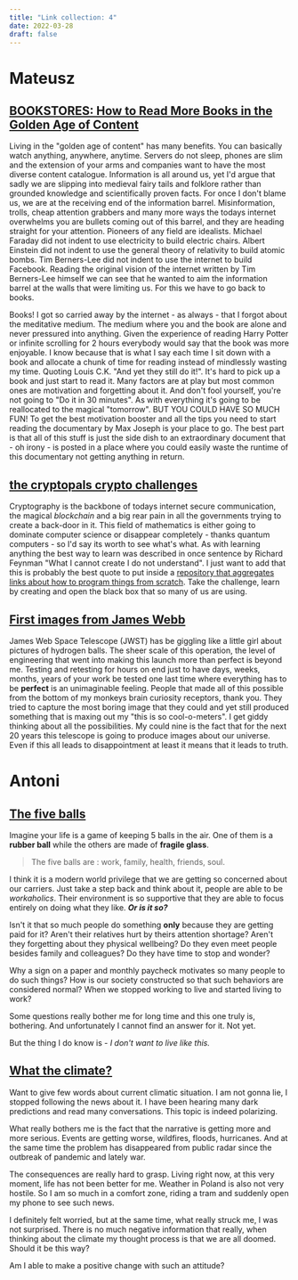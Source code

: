 ```yaml
---
title: "Link collection: 4"
date: 2022-03-28
draft: false
---
```


# Mateusz

## [BOOKSTORES: How to Read More Books in the Golden Age of Content](https://www.youtube.com/watch?v=lIW5jBrrsS0)

Living in the "golden age of content" has many benefits.
You can basically watch anything, anywhere, anytime.
Servers do not sleep, phones are slim and the extension of your arms and companies want to have the most diverse content catalogue.
Information is all around us, yet I'd argue that sadly we are slipping into medieval fairy tails and folklore rather than grounded knowledge and scientifically proven facts. 
For once I don't blame us, we are at the receiving end of the information barrel.
Misinformation, trolls, cheap attention grabbers and many more ways the todays internet overwhelms you are bullets coming out of this barrel, and they are heading straight for your attention.
Pioneers of any field are idealists.
Michael Faraday did not indent to use electricity to build electric chairs.
Albert Einstein did not indent to use the general theory of relativity to build atomic bombs.
Tim Berners-Lee did not indent to use the internet to build Facebook.
Reading the original vision of the internet written by Tim Berners-Lee himself we can see that he wanted to aim the information barrel at the walls that were limiting us.
For this we have to go back to books.

Books!
I got so carried away by the internet - as always - that I forgot about the meditative medium.
The medium where you and the book are alone and never pressured into anything.
Given the experience of reading Harry Potter or infinite scrolling for 2 hours everybody would say that the book was more enjoyable.
I know because that is what I say each time I sit down with a book and allocate a chunk of time for reading instead of mindlessly wasting my time.
Quoting Louis C.K. "And yet they still do it!".
It's hard to pick up a book and just start to read it.
Many factors are at play but most common ones are motivation and forgetting about it.
And don't fool yourself, you're not going to "Do it in 30 minutes".
As with everything it's going to be reallocated to the magical "tomorrow".
BUT YOU COULD HAVE SO MUCH FUN!
To get the best motivation booster and all the tips you need to start reading the documentary by Max Joseph is your place to go.
The best part is that all of this stuff is just the side dish to an extraordinary document that - oh irony - is posted in a place where you could easily waste the runtime of this documentary not getting anything in return.

## [the cryptopals crypto challenges](https://cryptopals.com/)

Cryptography is the backbone of todays internet secure communication, the magical _blockchain_ and a big rear pain in all the governments trying to create a back-door in it.
This field of mathematics is either going to dominate computer science or disappear completely - thanks quantum computers - so I'd say its worth to see what's what.
As with learning anything the best way to learn was described in once sentence by Richard Feynman "What I cannot create I do not understand".
I just want to add that this is probably the best quote to put inside a [repository that aggregates links about how to program things from scratch](https://github.com/danistefanovic/build-your-own-x).
Take the challenge, learn by creating and open the black box that so many of us are using.

## [First images from James Webb](https://cosmosmagazine.com/space/james-webb-telescope-first-images/)

James Web Space Telescope (JWST) has be giggling like a little girl about pictures of hydrogen balls.
The sheer scale of this operation, the level of engineering that went into making this launch more than perfect is beyond me.
Testing and retesting for hours on end just to have days, weeks, months, years of your work be tested one last time where everything has to be **perfect** is an unimaginable feeling.
People that made all of this possible from the bottom of my monkeys brain curiosity receptors, thank you.
They tried to capture the most boring image that they could and yet still produced something that is maxing out my "this is so cool-o-meters".
I get giddy thinking about all the possibilities.
My could nine is the fact that for the next 20 years this telescope is going to produce images about our universe.
Even if this all leads to disappointment at least it means that it leads to truth.

# Antoni

## [The five balls](https://www.askmattrab.com/stories/23-story-of-rabin-kalikote)

Imagine your life is a game of keeping 5 balls in the air. One of them is a **rubber ball** while the others are made of **fragile glass**. <br> 
> The five balls are : work, family, health, friends, soul.

I think it is a modern world privilege that we are getting so concerned about our carriers. Just take a step back and think about it, people are able to be *workaholics*. Their environment is so supportive that they are able to focus entirely on doing what they like. ***Or is it so?***

Isn't it that so much people do something **only** because they are getting paid for it? Aren't their relatives hurt by theirs attention shortage? Aren't they forgetting about they physical wellbeing? Do they even meet people besides family and colleagues? Do they have time to stop and wonder?

Why a sign on a paper and monthly paycheck motivates so many people to do such things? How is our society constructed so that such behaviors are considered normal? When we stopped working to live and started living to work?

Some questions really bother me for long time and this one truly is, bothering. And unfortunately I cannot find an answer for it. Not yet.

But the thing I do know is - *I don't want to live like this.*

## [What the climate?](https://www.axios.com/climate-change-east-antarctica-7187ad8d-11e5-4500-ba7b-574ed850a6f0.html)

Want to give few words about current climatic situation. I am not gonna lie, I stopped following the news about it. I have been hearing many dark predictions and read many conversations. This topic is indeed polarizing.

What really bothers me is the fact that the narrative is getting more and more serious. Events are getting worse, wildfires, floods, hurricanes. And at the same time the problem has disappeared from public radar since the outbreak of pandemic and lately war. 

The consequences are really hard to grasp. Living right now, at this very moment, life has not been better for me. Weather in Poland is also not very hostile. So I am so much in a comfort zone, riding a tram and suddenly open my phone to see such news.

I definitely felt worried, but at the same time, what really struck me, I was not surprised. There is no much negative information that really, when thinking about the climate my thought process is that we are all doomed. Should it be this way? 

Am I able to make a positive change with such an attitude?

## 



